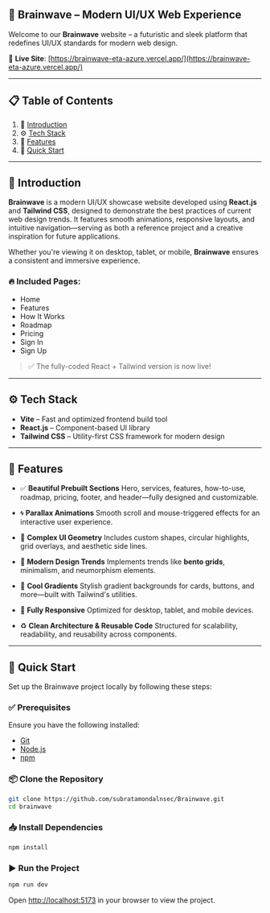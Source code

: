 ## 🧠 Brainwave – Modern UI/UX Web Experience

Welcome to our **Brainwave** website – a futuristic and sleek platform that redefines UI/UX standards for modern web design.

🔗 **Live Site**: [https://brainwave-eta-azure.vercel.app/](https://brainwave-eta-azure.vercel.app/)

---

## 📋 Table of Contents

1. 🤖 [Introduction](#introduction)
2. ⚙️ [Tech Stack](#tech-stack)
3. 🔋 [Features](#features)
4. 🚀 [Quick Start](#quick-start)

---

## 🤖 Introduction

**Brainwave** is a modern UI/UX showcase website developed using **React.js** and **Tailwind CSS**, designed to demonstrate the best practices of current web design trends. It features smooth animations, responsive layouts, and intuitive navigation—serving as both a reference project and a creative inspiration for future applications.

Whether you're viewing it on desktop, tablet, or mobile, **Brainwave** ensures a consistent and immersive experience.

### 🔥 Included Pages:

* Home
* Features
* How It Works
* Roadmap
* Pricing
* Sign In
* Sign Up

> ✅ The fully-coded React + Tailwind version is now live!

---

## ⚙️ Tech Stack

* **Vite** – Fast and optimized frontend build tool
* **React.js** – Component-based UI library
* **Tailwind CSS** – Utility-first CSS framework for modern design

---

## 🔋 Features

* ✅ **Beautiful Prebuilt Sections**
  Hero, services, features, how-to-use, roadmap, pricing, footer, and header—fully designed and customizable.

* 🌀 **Parallax Animations**
  Smooth scroll and mouse-triggered effects for an interactive user experience.

* 📐 **Complex UI Geometry**
  Includes custom shapes, circular highlights, grid overlays, and aesthetic side lines.

* 🧱 **Modern Design Trends**
  Implements trends like **bento grids**, minimalism, and neumorphism elements.

* 🎨 **Cool Gradients**
  Stylish gradient backgrounds for cards, buttons, and more—built with Tailwind's utilities.

* 📱 **Fully Responsive**
  Optimized for desktop, tablet, and mobile devices.

* ♻️ **Clean Architecture & Reusable Code**
  Structured for scalability, readability, and reusability across components.

---

## 🚀 Quick Start

Set up the Brainwave project locally by following these steps:

### ✅ Prerequisites

Ensure you have the following installed:

* [Git](https://git-scm.com/)
* [Node.js](https://nodejs.org/en)
* [npm](https://www.npmjs.com/)

### 📦 Clone the Repository

```bash
git clone https://github.com/subratamondalnsec/Brainwave.git
cd brainwave
```

### 📥 Install Dependencies

```bash
npm install
```

### ▶️ Run the Project

```bash
npm run dev
```

Open [http://localhost:5173](http://localhost:5173) in your browser to view the project.

